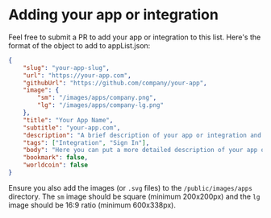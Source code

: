 # Adding your app or integration

Feel free to submit a PR to add your app or integration to this list. Here's the format of the object to add to appList.json:

```json
{
    "slug": "your-app-slug",
    "url": "https://your-app.com",
    "githubUrl": "https://github.com/company/your-app",
    "image": {
        "sm": "/images/apps/company.png",
        "lg": "/images/apps/company-lg.png"
    },
    "title": "Your App Name",
    "subtitle": "your-app.com",
    "description": "A brief description of your app or integration and how it works with Worldcoin. Don't go longer than this.",
    "tags": ["Integration", "Sign In"],
    "body": "Here you can put a more detailed description of your app or integration. This can be as long as you'd like it to be!",
    "bookmark": false,
    "worldcoin": false
}
```

Ensure you also add the images (or `.svg` files) to the `/public/images/apps` directory. The `sm` image should be square (minimum 200x200px) and the `lg` image should be 16:9 ratio (minimum 600x338px).
